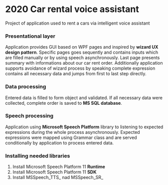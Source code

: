 # 2020 Car rental voice assistant
Project of application used to rent a cars via intelligent voice assistant

### Presentational layer
Application provides GUI based on WPF pages and inspired by **wizard UX design pattern**. Specific pages goes sequently and contains inputs which are filled manually or by using speech asynchronously. Last page presents summary with informations about our car rent order. Additionally application supports avoidance of wizard process by speaking complete expression contains all necessary data and jumps from first to last step directly.

### Data processing
Entered data is filled to form object and validated. If all necessary data were collected, complete order is saved to **MS SQL database**.

### Speech processing
Application using **Microsoft Speech Platform** library to listening to expected expressions during the whole process asynchronously. Expected expressions were mapped using Grammar class and are served conditionally by application to process entered data.

### Installing needed libraries
1. Install Microsoft Speech Platform 11 **Runtime**
2. Install Microsoft Speech Platform 11 **SDK**
3. Install MSSpeech_TTS_<LANGUAGE> nad MSSpeech_SR_<Language>
